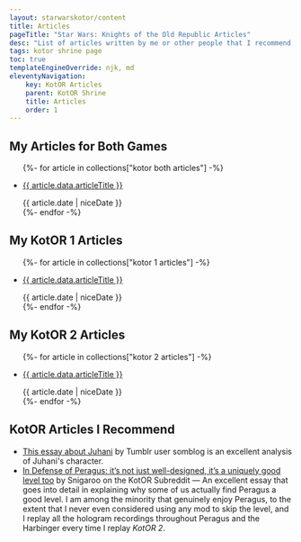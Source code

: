```yaml
---
layout: starwarskotor/content
title: Articles
pageTitle: "Star Wars: Knights of the Old Republic Articles"
desc: "List of articles written by me or other people that I recommend for the Star Wars: Knights of the Old Republic series."
tags: kotor shrine page
toc: true
templateEngineOverride: njk, md
eleventyNavigation:
    key: KotOR Articles
    parent: KotOR Shrine
    title: Articles
    order: 1
---
```


## My Articles for Both Games
<ul class="content-list">
    {%- for article in collections["kotor both articles"] -%}
        <li>
            <p><a href="{{ article.url }}">{{ article.data.articleTitle }}</a></p>
            <time>{{ article.date | niceDate }}</time>
        </li>
    {%- endfor -%}
</ul>

## My KotOR 1 Articles
<ul class="content-list">
    {%- for article in collections["kotor 1 articles"] -%}
        <li>
            <p><a href="{{ article.url }}">{{ article.data.articleTitle }}</a></p>
            <time>{{ article.date | niceDate }}</time>
        </li>
    {%- endfor -%}
</ul>

## My KotOR 2 Articles
<ul class="content-list">
    {%- for article in collections["kotor 2 articles"] -%}
        <li>
            <p><a href="{{ article.url }}">{{ article.data.articleTitle }}</a></p>
            <time>{{ article.date | niceDate }}</time>
        </li>
    {%- endfor -%}
</ul>

## KotOR Articles I Recommend
<ul class="content-list">
    <li><a href="https://somblog.tumblr.com/post/175466502069/this-isnt-a-star-wars-fandom-blog-but-ive-been" target="_blank">This essay about Juhani</a> by Tumblr user somblog is an excellent analysis of Juhani's character.</li>
    <li><a href="https://www.reddit.com/r/kotor/comments/129co74/in_defense_of_peragus_its_not_just_welldesigned/" target="_blank">In Defense of Peragus: it’s not just well-designed, it’s a uniquely good level too</a> by Snigaroo on the KotOR Subreddit — An excellent essay that goes into detail in explaining why some of us actually find Peragus a good level. I am among the minority that genuinely enjoy Peragus, to the extent that I never even considered using any mod to skip the level, and I replay all the hologram recordings throughout Peragus and the Harbinger every time I replay <cite>KotOR 2</cite>.</li>
</ul>
